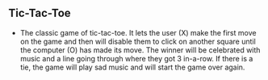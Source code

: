  ## Tic-Tac-Toe
* The classic game of tic-tac-toe. It lets the user (X) make the first move on the game and then will disable them to click on another square until the computer (O) has made its move. The winner will be celebrated with music and a line going through where they got 3 in-a-row. If there is a tie, the game will play sad music and will start the game over again.

